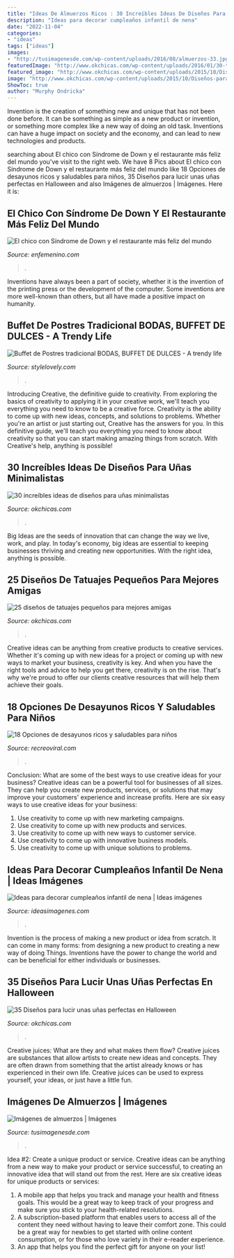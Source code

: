 ```yaml
---
title: "Ideas De Almuerzos Ricos : 30 Increíbles Ideas De Diseños Para Uñas Minimalistas"
description: "Ideas para decorar cumpleaños infantil de nena"
date: "2022-11-04"
categories:
- "ideas"
tags: ["ideas"]
images:
- "http://tusimagenesde.com/wp-content/uploads/2016/08/almuerzos-33.jpg"
featuredImage: "http://www.okchicas.com/wp-content/uploads/2016/01/30-tatuajes-solo-para-mejores-amigas-9.jpg"
featured_image: "http://www.okchicas.com/wp-content/uploads/2015/10/Diseños-para-uñas-42.jpg"
image: "http://www.okchicas.com/wp-content/uploads/2015/10/Diseños-para-uñas-42.jpg"
ShowToc: true
author: "Murphy Ondricka"
---
```



Invention is the creation of something new and unique that has not been done before. It can be something as simple as a new product or invention, or something more complex like a new way of doing an old task. Inventions can have a huge impact on society and the economy, and can lead to new technologies and products.

	

		
searching about El chico con Síndrome de Down y el restaurante más feliz del mundo you've visit to the right web. We have 8 Pics about El chico con Síndrome de Down y el restaurante más feliz del mundo like 18 Opciones de desayunos ricos y saludables para niños, 35 Diseños para lucir unas uñas perfectas en Halloween and also Imágenes de almuerzos | Imágenes. Here it is:
		
    
## El Chico Con Síndrome De Down Y El Restaurante Más Feliz Del Mundo

<img loading=lazy src="https://assets.afcdn.com/story/20140707/272760_w1888h1060c1cx492cy135.jpg" onerror="this.onerror=null;this.src='https://tse1.mm.bing.net/th?id=OIP.TgVBZmHgazQ4YnrmRArpPAHaEK&amp;pid=15.1';" alt="El chico con Síndrome de Down y el restaurante más feliz del mundo">

_Source: enfemenino.com_

>. 

	

Inventions have always been a part of society, whether it is the invention of the printing press or the development of the computer. Some inventions are more well-known than others, but all have made a positive impact on humanity.

    
## Buffet De Postres Tradicional BODAS, BUFFET DE DULCES - A Trendy Life

<img loading=lazy src="http://stylelovely.com/atrendylifeweddings/files/2015/05/a_trendy_life_weddings-2.jpg" onerror="this.onerror=null;this.src='https://tse2.mm.bing.net/th?id=OIP.vu7fEfEFME4fMHFFTUlkxQHaJ2&amp;pid=15.1';" alt="Buffet de Postres tradicional BODAS, BUFFET DE DULCES - A trendy life">

_Source: stylelovely.com_

>. 

	

Introducing Creative, the definitive guide to creativity. From exploring the basics of creativity to applying it in your creative work, we'll teach you everything you need to know to be a creative force.
Creativity is the ability to come up with new ideas, concepts, and solutions to problems. Whether you're an artist or just starting out, Creative has the answers for you. In this definitive guide, we'll teach you everything you need to know about creativity so that you can start making amazing things from scratch. With Creative's help, anything is possible!

    
## 30 Increíbles Ideas De Diseños Para Uñas Minimalistas

<img loading=lazy src="http://www.okchicas.com/wp-content/uploads/2016/02/30-diseños-de-uñas-minimalistas-26.jpg" onerror="this.onerror=null;this.src='https://tse2.mm.bing.net/th?id=OIP.fxzjsR9cgvkMonA5QazzwQHaLP&amp;pid=15.1';" alt="30 increíbles ideas de diseños para uñas minimalistas">

_Source: okchicas.com_

>. 

	

Big Ideas are the seeds of innovation that can change the way we live, work, and play. In today's economy, big ideas are essential to keeping businesses thriving and creating new opportunities. With the right idea, anything is possible.

    
## 25 Diseños De Tatuajes Pequeños Para Mejores Amigas

<img loading=lazy src="http://www.okchicas.com/wp-content/uploads/2016/01/30-tatuajes-solo-para-mejores-amigas-9.jpg" onerror="this.onerror=null;this.src='https://tse1.mm.bing.net/th?id=OIP.hCXeoS2zWOSyHO9px23_1wHaHa&amp;pid=15.1';" alt="25 diseños de tatuajes pequeños para mejores amigas">

_Source: okchicas.com_

>. 

	

Creative ideas can be anything from creative products to creative services. Whether it's coming up with new ideas for a project or coming up with new ways to market your business, creativity is key. And when you have the right tools and advice to help you get there, creativity is on the rise. That's why we're proud to offer our clients creative resources that will help them achieve their goals.

    
## 18 Opciones De Desayunos Ricos Y Saludables Para Niños

<img loading=lazy src="https://www.recreoviral.com/wp-content/uploads/2018/09/fooodddd.jpg" onerror="this.onerror=null;this.src='https://tse4.mm.bing.net/th?id=OIP.FB8oVIZXwPuj2t7f0fVa0gHaD3&amp;pid=15.1';" alt="18 Opciones de desayunos ricos y saludables para niños">

_Source: recreoviral.com_

>. 

	

Conclusion: What are some of the best ways to use creative ideas for your business?
Creative ideas can be a powerful tool for businesses of all sizes. They can help you create new products, services, or solutions that may improve your customers' experience and increase profits. Here are six easy ways to use creative ideas for your business: 
1. Use creativity to come up with new marketing campaigns.
2. Use creativity to come up with new products and services.
3. Use creativity to come up with new ways to customer service.
4. Use creativity to come up with innovative business models.
5. Use creativity to come up with unique solutions to problems.

    
## Ideas Para Decorar Cumpleaños Infantil De Nena | Ideas Imágenes

<img loading=lazy src="http://ideasimagenes.com/wp-content/uploads/2017/07/IdeasNena23.jpg" onerror="this.onerror=null;this.src='https://tse2.mm.bing.net/th?id=OIP.lbv7Hn5mJHhYPdNyvZKvMQHaNK&amp;pid=15.1';" alt="Ideas para decorar cumpleaños infantil de nena | Ideas imágenes">

_Source: ideasimagenes.com_

>. 

	

Invention is the process of making a new product or idea from scratch. It can come in many forms: from designing a new product to creating a new way of doing Things. Inventions have the power to change the world and can be beneficial for either individuals or businesses.

    
## 35 Diseños Para Lucir Unas Uñas Perfectas En Halloween

<img loading=lazy src="http://www.okchicas.com/wp-content/uploads/2015/10/Diseños-para-uñas-42.jpg" onerror="this.onerror=null;this.src='https://tse2.mm.bing.net/th?id=OIP.sXzuDJWvUgpb8ec3tf7HIwHaHa&amp;pid=15.1';" alt="35 Diseños para lucir unas uñas perfectas en Halloween">

_Source: okchicas.com_

>. 

	

Creative juices: What are they and what makes them flow?
Creative juices are substances that allow artists to create new ideas and concepts. They are often drawn from something that the artist already knows or has experienced in their own life. Creative juices can be used to express yourself, your ideas, or just have a little fun.

    
## Imágenes De Almuerzos | Imágenes

<img loading=lazy src="http://tusimagenesde.com/wp-content/uploads/2016/08/almuerzos-33.jpg" onerror="this.onerror=null;this.src='https://tse2.mm.bing.net/th?id=OIP.0E08k_g6QlkBzBVp9YeWOwHaFe&amp;pid=15.1';" alt="Imágenes de almuerzos | Imágenes">

_Source: tusimagenesde.com_

>. 

	

Idea #2: Create a unique product or service.
Creative ideas can be anything from a new way to make your product or service successful, to creating an innovative idea that will stand out from the rest. Here are six creative ideas for unique products or services: 
1. A mobile app that helps you track and manage your health and fitness goals. This would be a great way to keep track of your progress and make sure you stick to your health-related resolutions. 
2. A subscription-based platform that enables users to access all of the content they need without having to leave their comfort zone. This could be a great way for newbies to get started with online content consumption, or for those who love variety in their e-reader experience. 
3. An app that helps you find the perfect gift for anyone on your list!

